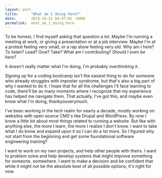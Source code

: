 ```yaml
---
layout: post
title:      "What am I doing here?"
date:       2019-10-31 04:07:01 -0400
permalink:  what_am_i_doing_here
---
```




To be honest, I find myself asking that question a lot. Maybe I'm running a meeting at work, or giving a presentation or at a job interview. Maybe I'm at a protest feeling very small, or a rap show feeling very old. Why am I here? To listen? Lead? Give? Take? What am I contributing? *Should I even be here?* 

It doesn't really matter what I'm doing, I'm probably overthinking it.

Signing up for a coding bootcamp isn't the easiest thing to do for someone who already struggles with imposter syndrome, but that's also a big part of why I wanted to do it. I hope that for all the challenges I'll face learning to code, there'll be as many moments where I recognize that my experience has helped me navigate them. That actually, I've got this, and maybe even know what I'm doing, thankyouverymuch.

I've been working in the tech realm for nearly a decade, mostly working on websites with open source CMS's like Drupal and WordPress. By now I know a little bit about most things related to running a website. But like with anything else, the more I learn, the more I realize I don't know. I want to take what I do know and expand upon it so I can do a lot more. So I figured why not start from the beginning and get some foundational software engineering training? 

I want to work on my own projects, and help other people with theirs. I want to problem solve and help develop systems that might improve something for someone, somewhere. I want to make a decision and be confident that while it might not be the absolute best of all possible options, it's right for now.
